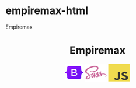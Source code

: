 # empiremax-html
Empiremax
<div align="center">
    <h1>Empiremax</h1>
    <img align="center" alt="Bootstrap" height="45" width="50" src="https://github.com/devicons/devicon/blob/master/icons/bootstrap/bootstrap-original.svg">
    <img align="center" alt="Sass" height="50" width="60" src="https://github.com/devicons/devicon/blob/master/icons/sass/sass-original.svg">
    <img align="center" alt="JS" height="50" width="60" src="https://github.com/devicons/devicon/blob/master/icons/javascript/javascript-original.svg">
</div>

